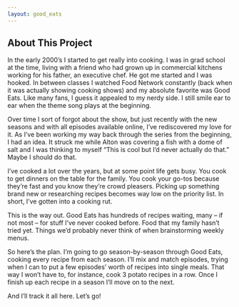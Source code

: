 ```yaml
---
layout: good_eats
---
```


## About This Project

In the early 2000’s I started to get really into cooking. I was in grad
school at the time, living with a friend who had grown up in commercial
kitchens working for his father, an executive chef. He got me started
and I was hooked. In between classes I watched Food Network constantly
(back when it was actually showing cooking shows) and my absolute
favorite was Good Eats. Like many fans, I guess it appealed to my nerdy
side. I still smile ear to ear when the theme song plays at the
beginning.

Over time I sort of forgot about the show, but just recently with the
new seasons and with all episodes available online, I’ve rediscovered my
love for it. As I’ve been working my way back through the series from
the beginning, I had an idea. It struck me while Alton was covering a
fish with a dome of salt and I was thinking to myself “This is cool but
I’d never actually do that.” Maybe I should do that.

I’ve cooked a lot over the years, but at some point life gets busy. You
cook to get dinners on the table for the family. You cook your go-tos
because they’re fast and you know they’re crowd pleasers. Picking up
something brand new or researching recipes becomes way low on the
priority list. In short, I’ve gotten into a cooking rut.

This is the way out. Good Eats has hundreds of recipes waiting, many –
if not most – for stuff I’ve never cooked before. Food that my family
hasn’t tried yet. Things we’d probably never think of when brainstorming
weekly menus.

So here’s the plan. I’m going to go season-by-season through Good Eats,
cooking every recipe from each season. I’ll mix and match episodes,
trying when I can to put a few episodes’ worth of recipes into single
meals. That way I won’t have to, for instance, cook 3 potato recipes in
a row. Once I finish up each recipe in a season I’ll move on to the
next.

And I’ll track it all here. Let’s go!
